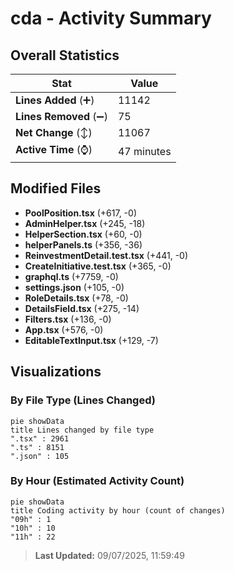 # cda - Activity Summary 

## Overall Statistics

| Stat                   | Value                                                             |
| ---------------------- | ----------------------------------------------------------------- |
| **Lines Added** (➕)   | 11142                                          |
| **Lines Removed** (➖) | 75                                        |
| **Net Change** (↕)    | 11067                |
| **Active Time** (⌚)   | 47 minutes |


## Modified Files
- **PoolPosition.tsx** (+617, -0)
- **AdminHelper.tsx** (+245, -18)
- **HelperSection.tsx** (+60, -0)
- **helperPanels.ts** (+356, -36)
- **ReinvestmentDetail.test.tsx** (+441, -0)
- **CreateInitiative.test.tsx** (+365, -0)
- **graphql.ts** (+7759, -0)
- **settings.json** (+105, -0)
- **RoleDetails.tsx** (+78, -0)
- **DetailsField.tsx** (+275, -14)
- **Filters.tsx** (+136, -0)
- **App.tsx** (+576, -0)
- **EditableTextInput.tsx** (+129, -7)

## Visualizations

### By File Type (Lines Changed)

```mermaid
pie showData
title Lines changed by file type
".tsx" : 2961
".ts" : 8151
".json" : 105
```

### By Hour (Estimated Activity Count)

```mermaid
pie showData
title Coding activity by hour (count of changes)
"09h" : 1
"10h" : 10
"11h" : 22
```


> **Last Updated:** 09/07/2025, 11:59:49